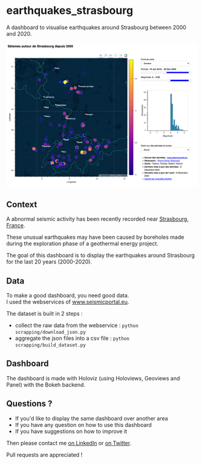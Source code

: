 # earthquakes_strasbourg
A dashboard to visualise earthquakes around Strasbourg between 2000 and 2020. 

![preview of the dashboard](imgs/screenshot.png)


## Context

A abnormal seismic activity has been recently recorded near  <a href="https://goo.gl/maps/7NRzCfcGYbbnUZzT9" target="_blank">Strasbourg, France</a>.

These unusual earthquakes may have been caused by boreholes made during the exploration phase of a geothermal energy project. 

The goal of this dashboard is to display the earthquakes around Strasbourg for the last 20 years (2000-2020). 

##  Data

To make a good dashboard, you need good data.  
I used the webservices of <a href="https://www.seismicportal.eu/" target="_blank">www.seismicportal.eu</a>.

The dataset is built in 2 steps :
- collect the raw data from the webservice : `python scrapping/download_json.py`
- aggregate the json files into a csv file : `python scrapping/build_dataset.py`


## Dashboard

The dashboard is made with Holoviz (using Holoviews, Geoviews and Panel) with the Bokeh backend.

## Questions ? 

- If you'd like to display the same dashboard over another area
- If you have any question on how to use this dashboard
- If you have suggestions on how to improve it

Then please contact me <a href="https://www.linkedin.com/in/pierreoliviersimonard/" target="_blank">on LinkedIn</a> or <a href="https://twitter.com/pierrotsmnrd" target="_blank">on Twitter</a>.

Pull requests are appreciated !
